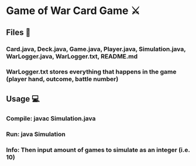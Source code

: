 # Game of War Card Game  ⚔️

## Files  📁
### Card.java, Deck.java, Game.java, Player.java, Simulation.java, WarLogger.java, WarLogger.txt, README.md 
### WarLogger.txt stores everything that happens in the game (player hand, outcome, battle number)

## Usage  💻
### Compile: javac Simulation.java
### Run: java Simulation
### Info: Then input amount of games to simulate as an integer (i.e. 10)
